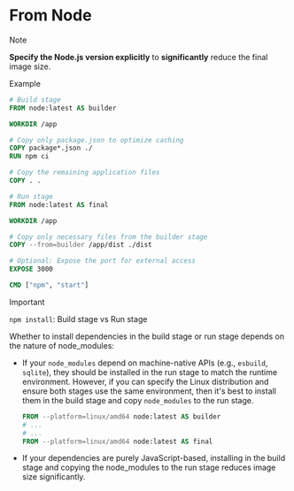 # From Node

> [!NOTE]
> **Specify the Node.js version explicitly** to **significantly** reduce the final image size.

Example

```dockerfile
# Build stage
FROM node:latest AS builder

WORKDIR /app

# Copy only package.json to optimize caching
COPY package*.json ./
RUN npm ci

# Copy the remaining application files
COPY . .

# Run stage
FROM node:latest AS final

WORKDIR /app

# Copy only necessary files from the builder stage
COPY --from=builder /app/dist ./dist

# Optional: Expose the port for external access
EXPOSE 3000

CMD ["npm", "start"]
```

> [!IMPORTANT]
> `npm install`: Build stage vs Run stage
>
> Whether to install dependencies in the build stage or run stage depends on the nature of node_modules:
> - If your `node_modules` depend on machine-native APIs (e.g., `esbuild`, `sqlite`), they should be installed in the run stage to match the runtime environment. However, if you can specify the Linux distribution and ensure both stages use the same environment, then it's best to install them in the build stage and copy `node_modules` to the run stage.
>
>   ```dockerfile
>   FROM --platform=linux/amd64 node:latest AS builder
>   # ...
>   # ...
>   FROM --platform=linux/amd64 node:latest AS final
>   ```
>
> - If your dependencies are purely JavaScript-based, installing in the build stage and copying the node_modules to the run stage reduces image size significantly.
>
